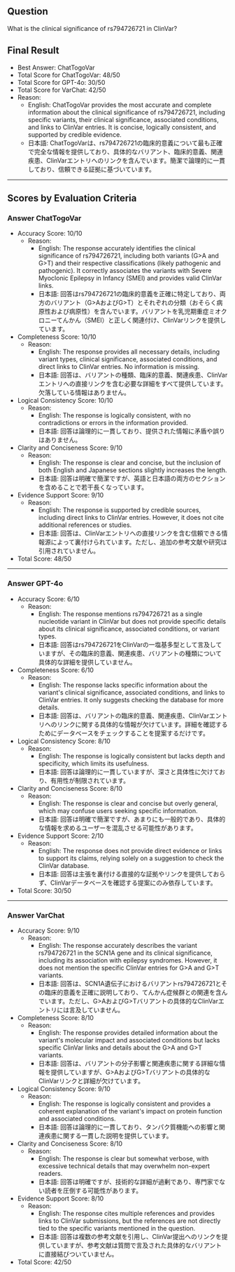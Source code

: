 ## Question

What is the clinical significance of rs794726721 in ClinVar?

## Final Result

- Best Answer: ChatTogoVar
- Total Score for ChatTogoVar: 48/50
- Total Score for GPT-4o: 30/50
- Total Score for VarChat: 42/50
- Reason:
  - English: ChatTogoVar provides the most accurate and complete information about the clinical significance of rs794726721, including specific variants, their clinical significance, associated conditions, and links to ClinVar entries. It is concise, logically consistent, and supported by credible evidence.
  - 日本語: ChatTogoVarは、rs794726721の臨床的意義について最も正確で完全な情報を提供しており、具体的なバリアント、臨床的意義、関連疾患、ClinVarエントリへのリンクを含んでいます。簡潔で論理的に一貫しており、信頼できる証拠に基づいています。

---

## Scores by Evaluation Criteria

### Answer ChatTogoVar
- Accuracy Score: 10/10
  - Reason: 
    - English: The response accurately identifies the clinical significance of rs794726721, including both variants (G>A and G>T) and their respective classifications (likely pathogenic and pathogenic). It correctly associates the variants with Severe Myoclonic Epilepsy in Infancy (SMEI) and provides valid ClinVar links.
    - 日本語: 回答はrs794726721の臨床的意義を正確に特定しており、両方のバリアント（G>AおよびG>T）とそれぞれの分類（おそらく病原性および病原性）を含んでいます。バリアントを乳児期重症ミオクロニーてんかん（SMEI）と正しく関連付け、ClinVarリンクを提供しています。
- Completeness Score: 10/10
  - Reason: 
    - English: The response provides all necessary details, including variant types, clinical significance, associated conditions, and direct links to ClinVar entries. No information is missing.
    - 日本語: 回答は、バリアントの種類、臨床的意義、関連疾患、ClinVarエントリへの直接リンクを含む必要な詳細をすべて提供しています。欠落している情報はありません。
- Logical Consistency Score: 10/10
  - Reason: 
    - English: The response is logically consistent, with no contradictions or errors in the information provided.
    - 日本語: 回答は論理的に一貫しており、提供された情報に矛盾や誤りはありません。
- Clarity and Conciseness Score: 9/10
  - Reason: 
    - English: The response is clear and concise, but the inclusion of both English and Japanese sections slightly increases the length.
    - 日本語: 回答は明確で簡潔ですが、英語と日本語の両方のセクションを含めることで若干長くなっています。
- Evidence Support Score: 9/10
  - Reason: 
    - English: The response is supported by credible sources, including direct links to ClinVar entries. However, it does not cite additional references or studies.
    - 日本語: 回答は、ClinVarエントリへの直接リンクを含む信頼できる情報源によって裏付けられています。ただし、追加の参考文献や研究は引用されていません。
- Total Score: 48/50

---

### Answer GPT-4o
- Accuracy Score: 6/10
  - Reason: 
    - English: The response mentions rs794726721 as a single nucleotide variant in ClinVar but does not provide specific details about its clinical significance, associated conditions, or variant types.
    - 日本語: 回答はrs794726721をClinVarの一塩基多型として言及していますが、その臨床的意義、関連疾患、バリアントの種類について具体的な詳細を提供していません。
- Completeness Score: 6/10
  - Reason: 
    - English: The response lacks specific information about the variant's clinical significance, associated conditions, and links to ClinVar entries. It only suggests checking the database for more details.
    - 日本語: 回答は、バリアントの臨床的意義、関連疾患、ClinVarエントリへのリンクに関する具体的な情報が欠けています。詳細を確認するためにデータベースをチェックすることを提案するだけです。
- Logical Consistency Score: 8/10
  - Reason: 
    - English: The response is logically consistent but lacks depth and specificity, which limits its usefulness.
    - 日本語: 回答は論理的に一貫していますが、深さと具体性に欠けており、有用性が制限されています。
- Clarity and Conciseness Score: 8/10
  - Reason: 
    - English: The response is clear and concise but overly general, which may confuse users seeking specific information.
    - 日本語: 回答は明確で簡潔ですが、あまりにも一般的であり、具体的な情報を求めるユーザーを混乱させる可能性があります。
- Evidence Support Score: 2/10
  - Reason: 
    - English: The response does not provide direct evidence or links to support its claims, relying solely on a suggestion to check the ClinVar database.
    - 日本語: 回答は主張を裏付ける直接的な証拠やリンクを提供しておらず、ClinVarデータベースを確認する提案にのみ依存しています。
- Total Score: 30/50

---

### Answer VarChat
- Accuracy Score: 9/10
  - Reason: 
    - English: The response accurately describes the variant rs794726721 in the SCN1A gene and its clinical significance, including its association with epilepsy syndromes. However, it does not mention the specific ClinVar entries for G>A and G>T variants.
    - 日本語: 回答は、SCN1A遺伝子におけるバリアントrs794726721とその臨床的意義を正確に説明しており、てんかん症候群との関連を含んでいます。ただし、G>AおよびG>Tバリアントの具体的なClinVarエントリには言及していません。
- Completeness Score: 8/10
  - Reason: 
    - English: The response provides detailed information about the variant's molecular impact and associated conditions but lacks specific ClinVar links and details about the G>A and G>T variants.
    - 日本語: 回答は、バリアントの分子影響と関連疾患に関する詳細な情報を提供していますが、G>AおよびG>Tバリアントの具体的なClinVarリンクと詳細が欠けています。
- Logical Consistency Score: 9/10
  - Reason: 
    - English: The response is logically consistent and provides a coherent explanation of the variant's impact on protein function and associated conditions.
    - 日本語: 回答は論理的に一貫しており、タンパク質機能への影響と関連疾患に関する一貫した説明を提供しています。
- Clarity and Conciseness Score: 8/10
  - Reason: 
    - English: The response is clear but somewhat verbose, with excessive technical details that may overwhelm non-expert readers.
    - 日本語: 回答は明確ですが、技術的な詳細が過剰であり、専門家でない読者を圧倒する可能性があります。
- Evidence Support Score: 8/10
  - Reason: 
    - English: The response cites multiple references and provides links to ClinVar submissions, but the references are not directly tied to the specific variants mentioned in the question.
    - 日本語: 回答は複数の参考文献を引用し、ClinVar提出へのリンクを提供していますが、参考文献は質問で言及された具体的なバリアントに直接結びついていません。
- Total Score: 42/50